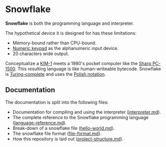# Snowflake

**Snowflake** is both the programming language and interpreter.

The hypothetical device it is designed for has these limitations:

* Memory-bound rather than CPU-bound.
* [Numeric keypad][1] as the alphanumeric input device.
* 20 characters wide output.

Conceptualize a [KIM-1][2] meets a 1980's pocket computer like the [Sharp PC-1500][3].
This resulting language is like human-writeable bytecode. Snowflake is 
[Turing-complete][4] and uses the [Polish notation][5].

[1]: https://en.wikipedia.org/wiki/E.161
[2]: https://en.wikipedia.org/wiki/KIM-1
[3]: https://en.wikipedia.org/wiki/Sharp_PC-1500
[4]: https://en.wikipedia.org/wiki/Turing_completeness
[5]: https://en.wikipedia.org/wiki/Polish_notation

## Documentation

The documentation is split into the following files:

* Documentation for compiling and using the interpreter ([interpreter.md][8]).
* The complete reference to the Snowflake programming language ([language-reference.md][6]).
* Break-down of a snowflake file ([hello-world.md][7]).
* The snowflake file format ([file-format.md][10]).
* How this repository is laid out ([project-structure.md][9]).

[6]: language-reference.md
[7]: hello-world.md
[8]: interpreter.md
[9]: project-structure.md
[10]: file-format.md
